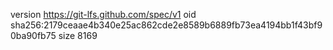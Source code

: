 version https://git-lfs.github.com/spec/v1
oid sha256:2179ceaae4b340e25ac862cde2e8589b6889fb73ea4194bb1f43bf90ba90fb75
size 8169
